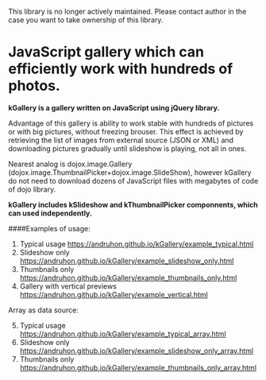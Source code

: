 This library is no longer actively maintained. Please contact author in the case you want to take ownership of this library. 

# JavaScript gallery which can efficiently work with hundreds of photos.

**kGallery is a gallery written on JavaScript using jQuery library.**

Advantage of this gallery is ability to work stable with hundreds of pictures or with big pictures, without freezing brouser. This effect is achieved by retrieving the list of images from external source (JSON or XML) and downloading pictures gradually until slideshow is playing, not all in ones.


Nearest analog is dojox.image.Gallery (dojox.image.ThumbnailPicker+dojox.image.SlideShow), however kGallery do not need to download dozens of JavaScript files with megabytes of code of dojo library.

**kGallery includes kSlideshow and kThumbnailPicker componnents, which can used independently.**

####Examples of usage:
1. Typical usage https://andruhon.github.io/kGallery/example_typical.html
2. Slideshow only https://andruhon.github.io/kGallery/example_slideshow_only.html
3. Thumbnails only https://andruhon.github.io/kGallery/example_thumbnails_only.html
4. Gallery with vertical previews https://andruhon.github.io/kGallery/example_vertical.html

Array as data source:

5. Typical usage https://andruhon.github.io/kGallery/example_typical_array.html
6. Slideshow only https://andruhon.github.io/kGallery/example_slideshow_only_array.html
7. Thumbnails only https://andruhon.github.io/kGallery/example_thumbnails_only_array.html

